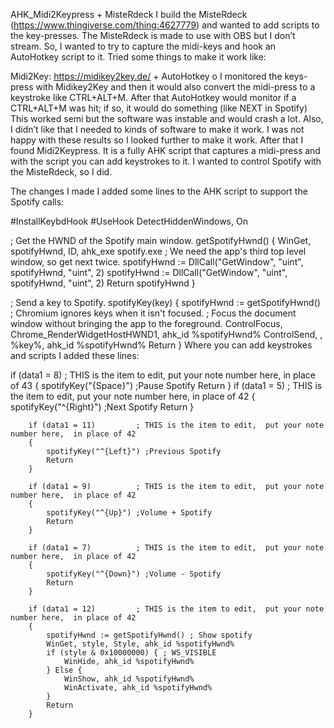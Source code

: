 AHK_Midi2Keypress + MisteRdeck
I build the MisteRdeck (https://www.thingiverse.com/thing:4627779) and wanted to add scripts to the key-presses. The MisteRdeck is made to use with OBS but I don’t stream. So, I wanted to try to capture the midi-keys and hook an AutoHotkey script to it. Tried some things to make it work like:

Midi2Key: https://midikey2key.de/ + AutoHotkey o I monitored the keys-press with Midikey2Key and then it would also convert the midi-press to a keystroke like CTRL+ALT+M. After that AutoHotkey would monitor if a CTRL+ALT+M was hit; if so, it would do something (like NEXT in Spotify) This worked semi but the software was instable and would crash a lot. Also, I didn’t like that I needed to kinds of software to make it work.
I was not happy with these results so I looked further to make it work. After that I found Midi2Keypress. It is a fully AHK script that captures a midi-press and with the script you can add keystrokes to it. I wanted to control Spotify with the MisteRdeck, so I did.

The changes I made
I added some lines to the AHK script to support the Spotify calls:

#InstallKeybdHook
#UseHook
DetectHiddenWindows, On

; Get the HWND of the Spotify main window.
getSpotifyHwnd() {
	WinGet, spotifyHwnd, ID, ahk_exe spotify.exe
	; We need the app's third top level window, so get next twice.
	spotifyHwnd := DllCall("GetWindow", "uint", spotifyHwnd, "uint", 2)
	spotifyHwnd := DllCall("GetWindow", "uint", spotifyHwnd, "uint", 2)
	Return spotifyHwnd
}

; Send a key to Spotify.
spotifyKey(key) {
	spotifyHwnd := getSpotifyHwnd()
	; Chromium ignores keys when it isn't focused.
	; Focus the document window without bringing the app to the foreground.
	ControlFocus, Chrome_RenderWidgetHostHWND1, ahk_id %spotifyHwnd%
	ControlSend, , %key%, ahk_id %spotifyHwnd%
	Return
}
Where you can add keystrokes and scripts I added these lines:

if (data1 = 8)			; THIS is the item to edit,  put your note number here,  in place of 43
		{
			spotifyKey("{Space}") ;Pause Spotify
			Return
		}
		if (data1 = 5)			; THIS is the item to edit,  put your note number here,  in place of 42
		{
			spotifyKey("^{Right}") ;Next Spotify
			Return
		}
		
		if (data1 = 11)			; THIS is the item to edit,  put your note number here,  in place of 42
		{
			spotifyKey("^{Left}") ;Previous Spotify
			Return
		}

		if (data1 = 9)			; THIS is the item to edit,  put your note number here,  in place of 42
		{
			spotifyKey("^{Up}") ;Volume + Spotify
			Return
		}

		if (data1 = 7)			; THIS is the item to edit,  put your note number here,  in place of 42
		{
			spotifyKey("^{Down}") ;Volume - Spotify
			Return
		}

		if (data1 = 12)			; THIS is the item to edit,  put your note number here,  in place of 42
		{
			spotifyHwnd := getSpotifyHwnd() ; Show spotify
			WinGet, style, Style, ahk_id %spotifyHwnd%
			if (style & 0x10000000) { ; WS_VISIBLE
				WinHide, ahk_id %spotifyHwnd%
			} Else {
				WinShow, ahk_id %spotifyHwnd%
				WinActivate, ahk_id %spotifyHwnd%
			}
			Return
		}
